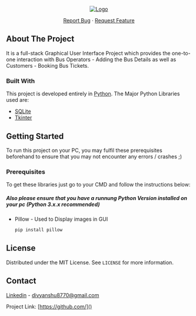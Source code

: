 <!-- PROJECT LOGO -->
<p align="center">
  <a href="https://github.com/othneildrew/Best-README-Template">
    <img src="https://i.ibb.co/7NRpb1r/Py-Tk-Project-Cover.png" alt="Logo">
  </a>

<!--<h3 align="center">Best-README-Template</h3> -->

  <p align="center">
    <a href="https://github.com/shrish-sharma-git/eTravels-Bus-Booking/issues">Report Bug</a>
    ·
    <a href="https://github.com/shrish-sharma-git/eTravels-Bus-Booking/issues">Request Feature</a>
  </p>
</p>

<!-- ABOUT THE PROJECT -->
## About The Project
It is a full-stack Graphical User Interface Project which provides the one-to-one interaction with Bus Operators - Adding the Bus Details as well as Customers - Booking Bus Tickets.


### Built With
This project is developed entirely in [Python](https://www.python.org/). The Major Python Libraries used are:
* [SQLite](https://www.sqlite.org/index.html)
* [Tkinter](https://docs.python.org/3/library/tkinter.html)

<!-- GETTING STARTED -->
## Getting Started

To run this project on your PC, you may fulfil these prerequisites beforehand to ensure that you may not encounter any errors / crashes ;)

### Prerequisites

To get these libraries just go to your CMD and follow the instructions below:
#####  Also please ensure that you have a runnung Python Version installed on your pc (Python 3.x.x recommended)
* Pillow - Used to Display images in GUI
  ```sh
  pip install pillow
  ```

<!-- LICENSE -->
## License
Distributed under the MIT License. See `LICENSE` for more information.

<!-- CONTACT -->
## Contact

[Linkedin](https://www.linkedin.com/divyanshu-mishra-5b64b01b0) - divyanshu8770@gmail.com

Project Link: [https://github.com/]()

<!-- MARKDOWN LINKS & IMAGES -->
<!-- https://www.markdownguide.org/basic-syntax/#reference-style-links -->
[contributors-shield]: https://img.shields.io/github/contributors/shrish-sharma-git/eTravels-Bus-Booking.svg?style=for-the-badge
[contributors-url]: https://github.com/shrish-sharma-git/eTravels-Bus-Booking/graphs/contributors
[forks-shield]: https://img.shields.io/github/forks/shrish-sharma-git/eTravels-Bus-Booking.svg?style=for-the-badge
[forks-url]: https://github.com/shrish-sharma-git/eTravels-Bus-Booking/network/members
[stars-shield]: https://img.shields.io/github/stars/shrish-sharma-git/eTravels-Bus-Booking.svg?style=for-the-badge
[stars-url]: https://github.com/shrish-sharma-git/eTravels-Bus-Booking/stargazers
[issues-shield]: https://img.shields.io/github/issues/shrish-sharma-git/eTravels-Bus-Booking.svg?style=for-the-badge
[issues-url]: https://github.com/shrish-sharma-git/eTravels-Bus-Booking/issues
[license-shield]: https://img.shields.io/github/license/shrish-sharma-git/eTravels-Bus-Booking.svg?style=for-the-badge
[license-url]: https://github.com/shrish-sharma-git/eTravels-Bus-Booking/blob/main/LICENSE
